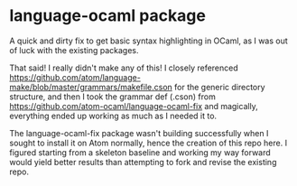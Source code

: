 # language-ocaml package

A quick and dirty fix to get basic syntax highlighting in OCaml, as I was out of luck with the existing packages.  

That said! I really didn't make any of this! I closely referenced https://github.com/atom/language-make/blob/master/grammars/makefile.cson
for the generic directory structure, and then I took the grammar def (.cson) from https://github.com/atom-ocaml/language-ocaml-fix
and magically, everything ended up working as much as I needed it to.  

The language-ocaml-fix package wasn't building successfully when I sought to install it on Atom normally, hence the creation
of this repo here. I figured starting from a skeleton baseline and working my way forward would yield better results
than attempting to fork and revise the existing repo.  
